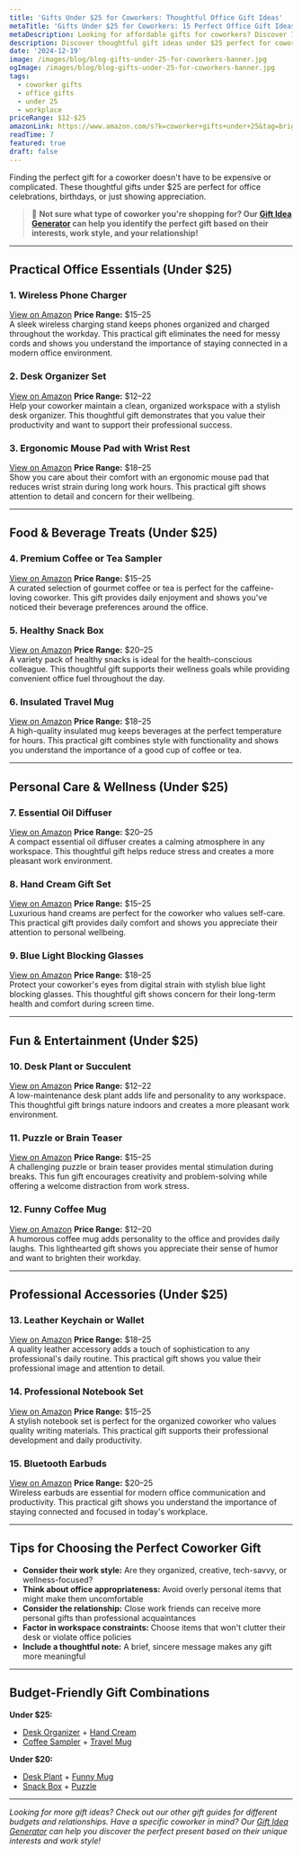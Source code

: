```yaml
---
title: 'Gifts Under $25 for Coworkers: Thoughtful Office Gift Ideas'
metaTitle: 'Gifts Under $25 for Coworkers: 15 Perfect Office Gift Ideas | BrightGift'
metaDescription: Looking for affordable gifts for coworkers? Discover 15 thoughtful gifts under $25 that will delight any colleague. Perfect for office celebrations and work relationships!
description: Discover thoughtful gift ideas under $25 perfect for coworkers. From desk accessories to wellness items, find affordable gifts that show appreciation without...
date: '2024-12-19'
image: /images/blog/blog-gifts-under-25-for-coworkers-banner.jpg
ogImage: /images/blog/blog-gifts-under-25-for-coworkers-banner.jpg
tags:
  - coworker gifts
  - office gifts
  - under 25
  - workplace
priceRange: $12-$25
amazonLink: https://www.amazon.com/s?k=coworker+gifts+under+25&tag=brightgift-20
readTime: 7
featured: true
draft: false
---
```


Finding the perfect gift for a coworker doesn't have to be expensive or complicated. These thoughtful gifts under $25 are perfect for office celebrations, birthdays, or just showing appreciation.

> 🎯 **Not sure what type of coworker you're shopping for? Our [Gift Idea Generator](https://bright-gift.com) can help you identify the perfect gift based on their interests, work style, and your relationship!**

---

## Practical Office Essentials (Under $25)

### 1. Wireless Phone Charger
<a href="https://www.amazon.com/s?k=wireless+phone+charger+stand&tag=bright-gift-20" class="amazon-link" target="_blank" rel="noopener">View on Amazon</a>
**Price Range:** $15–25  
A sleek wireless charging stand keeps phones organized and charged throughout the workday. This practical gift eliminates the need for messy cords and shows you understand the importance of staying connected in a modern office environment.

### 2. Desk Organizer Set
<a href="https://www.amazon.com/s?k=desk+organizer+set&tag=bright-gift-20" class="amazon-link" target="_blank" rel="noopener">View on Amazon</a>
**Price Range:** $12–22  
Help your coworker maintain a clean, organized workspace with a stylish desk organizer. This thoughtful gift demonstrates that you value their productivity and want to support their professional success.

### 3. Ergonomic Mouse Pad with Wrist Rest
<a href="https://www.amazon.com/s?k=ergonomic+mouse+pad+wrist+rest&tag=bright-gift-20" class="amazon-link" target="_blank" rel="noopener">View on Amazon</a>
**Price Range:** $18–25  
Show you care about their comfort with an ergonomic mouse pad that reduces wrist strain during long work hours. This practical gift shows attention to detail and concern for their wellbeing.

---

## Food & Beverage Treats (Under $25)

### 4. Premium Coffee or Tea Sampler
<a href="https://www.amazon.com/s?k=premium+coffee+sampler&tag=bright-gift-20" class="amazon-link" target="_blank" rel="noopener">View on Amazon</a>
**Price Range:** $15–25  
A curated selection of gourmet coffee or tea is perfect for the caffeine-loving coworker. This gift provides daily enjoyment and shows you've noticed their beverage preferences around the office.

### 5. Healthy Snack Box
<a href="https://www.amazon.com/s?k=healthy+snack+box+variety&tag=bright-gift-20" class="amazon-link" target="_blank" rel="noopener">View on Amazon</a>
**Price Range:** $20–25  
A variety pack of healthy snacks is ideal for the health-conscious colleague. This thoughtful gift supports their wellness goals while providing convenient office fuel throughout the day.

### 6. Insulated Travel Mug
<a href="https://www.amazon.com/s?k=insulated+travel+mug+stainless+steel&tag=bright-gift-20" class="amazon-link" target="_blank" rel="noopener">View on Amazon</a>
**Price Range:** $18–25  
A high-quality insulated mug keeps beverages at the perfect temperature for hours. This practical gift combines style with functionality and shows you understand the importance of a good cup of coffee or tea.

---

## Personal Care & Wellness (Under $25)

### 7. Essential Oil Diffuser
<a href="https://www.amazon.com/s?k=essential+oil+diffuser+small&tag=bright-gift-20" class="amazon-link" target="_blank" rel="noopener">View on Amazon</a>
**Price Range:** $20–25  
A compact essential oil diffuser creates a calming atmosphere in any workspace. This thoughtful gift helps reduce stress and creates a more pleasant work environment.

### 8. Hand Cream Gift Set
<a href="https://www.amazon.com/s?k=hand+cream+gift+set+luxury&tag=bright-gift-20" class="amazon-link" target="_blank" rel="noopener">View on Amazon</a>
**Price Range:** $15–25  
Luxurious hand creams are perfect for the coworker who values self-care. This practical gift provides daily comfort and shows you appreciate their attention to personal wellbeing.

### 9. Blue Light Blocking Glasses
<a href="https://www.amazon.com/s?k=blue+light+blocking+glasses+computer&tag=bright-gift-20" class="amazon-link" target="_blank" rel="noopener">View on Amazon</a>
**Price Range:** $18–25  
Protect your coworker's eyes from digital strain with stylish blue light blocking glasses. This thoughtful gift shows concern for their long-term health and comfort during screen time.

---

## Fun & Entertainment (Under $25)

### 10. Desk Plant or Succulent
<a href="https://www.amazon.com/s?k=desk+plant+succulent+set&tag=bright-gift-20" class="amazon-link" target="_blank" rel="noopener">View on Amazon</a>
**Price Range:** $12–22  
A low-maintenance desk plant adds life and personality to any workspace. This thoughtful gift brings nature indoors and creates a more pleasant work environment.

### 11. Puzzle or Brain Teaser
<a href="https://www.amazon.com/s?k=desk+puzzle+brain+teaser&tag=bright-gift-20" class="amazon-link" target="_blank" rel="noopener">View on Amazon</a>
**Price Range:** $15–25  
A challenging puzzle or brain teaser provides mental stimulation during breaks. This fun gift encourages creativity and problem-solving while offering a welcome distraction from work stress.

### 12. Funny Coffee Mug
<a href="https://www.amazon.com/s?k=funny+coffee+mug+office+humor&tag=bright-gift-20" class="amazon-link" target="_blank" rel="noopener">View on Amazon</a>
**Price Range:** $12–20  
A humorous coffee mug adds personality to the office and provides daily laughs. This lighthearted gift shows you appreciate their sense of humor and want to brighten their workday.

---

## Professional Accessories (Under $25)

### 13. Leather Keychain or Wallet
<a href="https://www.amazon.com/s?k=leather+keychain+wallet+professional&tag=bright-gift-20" class="amazon-link" target="_blank" rel="noopener">View on Amazon</a>
**Price Range:** $18–25  
A quality leather accessory adds a touch of sophistication to any professional's daily routine. This practical gift shows you value their professional image and attention to detail.

### 14. Professional Notebook Set
<a href="https://www.amazon.com/s?k=professional+notebook+set+leather&tag=bright-gift-20" class="amazon-link" target="_blank" rel="noopener">View on Amazon</a>
**Price Range:** $15–25  
A stylish notebook set is perfect for the organized coworker who values quality writing materials. This practical gift supports their professional development and daily productivity.

### 15. Bluetooth Earbuds
<a href="https://www.amazon.com/s?k=bluetooth+earbuds+wireless&tag=bright-gift-20" class="amazon-link" target="_blank" rel="noopener">View on Amazon</a>
**Price Range:** $20–25  
Wireless earbuds are essential for modern office communication and productivity. This practical gift shows you understand the importance of staying connected and focused in today's workplace.

---

## Tips for Choosing the Perfect Coworker Gift

- **Consider their work style:** Are they organized, creative, tech-savvy, or wellness-focused?
- **Think about office appropriateness:** Avoid overly personal items that might make them uncomfortable
- **Consider the relationship:** Close work friends can receive more personal gifts than professional acquaintances
- **Factor in workspace constraints:** Choose items that won't clutter their desk or violate office policies
- **Include a thoughtful note:** A brief, sincere message makes any gift more meaningful

---

## Budget-Friendly Gift Combinations

**Under $25:**
- [Desk Organizer](https://www.amazon.com/s?k=desk+organizer+set&tag=bright-gift-20) + [Hand Cream](https://www.amazon.com/s?k=hand+cream+gift+set+luxury&tag=bright-gift-20)
- [Coffee Sampler](https://www.amazon.com/s?k=premium+coffee+sampler&tag=bright-gift-20) + [Travel Mug](https://www.amazon.com/s?k=insulated+travel+mug+stainless+steel&tag=bright-gift-20)

**Under $20:**
- [Desk Plant](https://www.amazon.com/s?k=desk+plant+succulent+set&tag=bright-gift-20) + [Funny Mug](https://www.amazon.com/s?k=funny+coffee+mug+office+humor&tag=bright-gift-20)
- [Snack Box](https://www.amazon.com/s?k=healthy+snack+box+variety&tag=bright-gift-20) + [Puzzle](https://www.amazon.com/s?k=desk+puzzle+brain+teaser&tag=bright-gift-20)

---

*Looking for more gift ideas? Check out our other gift guides for different budgets and relationships. Have a specific coworker in mind? Our [Gift Idea Generator](https://bright-gift.com) can help you discover the perfect present based on their unique interests and work style!* 